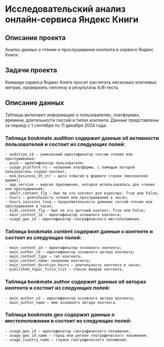 # Исследовательский анализ онлайн-сервиса Яндекс Книги
## Описание проекта
Анализ данных о чтении и прослушивании контента в сервисе Яндекс Книги.
## Задачи проекта
Команда сервиса Яндекс Книги просит расчитать несколько ключевых метрик, проверкить гипотезу и результаты А/В-теста


## Описание данных
Таблицы включают информацию о пользователях, платформах, времени, длительности сессий и типах контента. Данные представлены за период с 1 сентября по 11 декабря 2024 года. 
   
### Таблица bookmate.audition содержит данные об активности пользователей и состоит из следующих полей:
    - audition_id — уникальный идентификатор сессии чтения или прослушивания;
    - puid — идентификатор пользователя;
    - usage_platform_ru — название платформы, с помощью которой пользователь слушал контент;
    - msk_business_dt_str — дата события в формате строки (московское время);
    - app_version — версия приложения, которая использовалась для чтения или прослушивания;
    - adult_content_flg — был ли это контент для взрослых: True или False;
    - hours — длительность чтения или прослушивания в часах;
    - hours_sessions_long — продолжительность длинных сессий чтения или прослушивания в часах;
    - kids_content_flg — был ли это детский контент: True или False;
    - main_content_id — идентификатор основного контента;
    - usage_geo_id — идентификатор географического местоположения.

### Таблица bookmate.content содержит данные о контенте и состоит из следующих полей:
    - main_content_id — идентификатор основного контента;
    - main_author_id — идентификатор основного автора контента;
    - main_content_type — тип контента;
    - main_content_name— название контента;
    - main_content_duration_hours — длительность контента в часах;
    - published_topic_title_list — список жанров контента.
### Таблица bookmate.author содержит данные об авторах контента и состоит из следующих полей:
    - main_author_id — идентификатор основного автора контента;
    - main_author_name — имя основного автора контента.
### Таблица bookmate.geo содержит данные о местоположении и состоит из следующих полей:
    - usage_geo_id — идентификатор географического положения;
    - usage_geo_id_name — город или регион географического положения;
    - usage_country_name — страна географического положения.